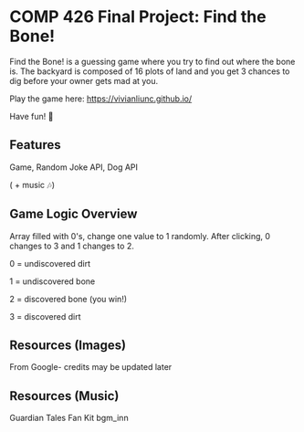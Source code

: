 # COMP 426 Final Project: Find the Bone!
Find the Bone! is a guessing game where you try to find out where the bone is. The backyard is composed of 16 plots of land and you get 3 chances to dig before your owner gets mad at you.

Play the game here: https://vivianliunc.github.io/

Have fun! :dog:

## Features
Game, Random Joke API, Dog API

( + music :notes:)

## Game Logic Overview
Array filled with 0's, change one value to 1 randomly. After clicking, 0 changes to 3 and 1 changes to 2.

0 = undiscovered dirt

1 = undiscovered bone

2 = discovered bone (you win!)

3 = discovered dirt

## Resources (Images) 
From Google- credits may be updated later

## Resources (Music)
Guardian Tales Fan Kit bgm_inn

